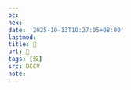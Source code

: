 ```yaml
---
bc:
hex:
date: '2025-10-13T10:27:05+08:00'
lastmod:
title: 􂹞
url: 􂹞
tags: [歿]
src: DCCV
note:
---
```

